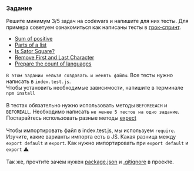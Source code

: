 ### Задание
Решите минимум 3/5 задач на codewars и напишите для них тесты. Для примера советуем ознакомиться как написаны тесты в [грок-спринт](https://github.com/Elbrus-Bootcamp/grok-js-base/).

- [Sum of positive](https://www.codewars.com/kata/5715eaedb436cf5606000381/train/javascript)
- [Parts of a list](https://www.codewars.com/kata/56f3a1e899b386da78000732/train/javascript)
- [Is Sator Square?](https://www.codewars.com/kata/5cb7baa989b1c50014a53333/train/javascript)
- [Remove First and Last Character](https://www.codewars.com/kata/56bc28ad5bdaeb48760009b0/train/javascript)
- [Prepare the count of languages](https://www.codewars.com/kata/5828713ed04efde70e000346/train/javascript)

`В этом задании нельзя создавать и менять файлы`. Все тесты нужно написать в `index.test.js`.   
Чтобы установить необходимые зависимости, напишите в терминале `npm install`   
<br>
В тестах обязательно нужно использовать методы `BEFOREEACH` и `BEFOREALL`. Необходимо написать `не менее 5 тестов на одно задание`. Постарайтесь использовать разные методы [expect](https://jestjs.io/ru/docs/expect)   
<br>
Чтобы импортировать файл в index.test.js, мы используем `require`. Изучите, какие варианты импорта есть в JS. Какая разница между `export default` и `export`. Как нужно импортировать при `export default` и `export` :warning:  
<br>
Так же, прочтите зачем нужен [package.json](https://softovik.net/zachem-nuzhen-package-lock-json-i-package-json) и [.gitignore](https://tyapk.ru/blog/post/gitignore#:~:text=%D0%BD%D0%B0%20%D1%87%D1%82%D0%B5%D0%BD%D0%B8%D0%B5-,.,glob%20%D1%84%D0%BE%D1%80%D0%BC%D0%B0%D1%82%20%D0%B4%D0%BB%D1%8F%20%D0%B2%D1%8B%D0%B1%D0%BE%D1%80%D0%BA%D0%B8%20%D1%84%D0%B0%D0%B9%D0%BB%D0%BE%D0%B2.) в проекте.
